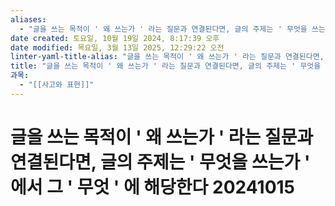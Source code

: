 ```yaml
---
aliases:
  - "글을 쓰는 목적이 ' 왜 쓰는가 ' 라는 질문과 연결된다면, 글의 주제는 ' 무엇을 쓰는가 ' 에서 그 ' 무엇 ' 에 해당한다 20241015"
date created: 토요일, 10월 19일 2024, 8:17:39 오후
date modified: 목요일, 3월 13일 2025, 12:29:22 오전
linter-yaml-title-alias: "글을 쓰는 목적이 ' 왜 쓰는가 ' 라는 질문과 연결된다면, 글의 주제는 ' 무엇을 쓰는가 ' 에서 그 ' 무엇 ' 에 해당한다 20241015"
title: "글을 쓰는 목적이 ' 왜 쓰는가 ' 라는 질문과 연결된다면, 글의 주제는 ' 무엇을 쓰는가 ' 에서 그 ' 무엇 ' 에 해당한다 20241015"
과목:
  - "[[사고와 표현]]"
---
```


# 글을 쓰는 목적이 ' 왜 쓰는가 ' 라는 질문과 연결된다면, 글의 주제는 ' 무엇을 쓰는가 ' 에서 그 ' 무엇 ' 에 해당한다 20241015
